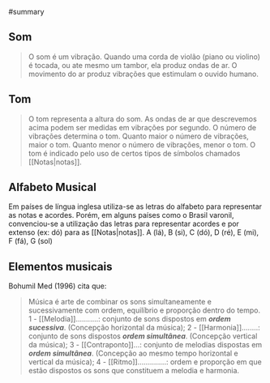 #summary
## Som
>O som é um vibração. Quando uma corda de violão (piano ou violino) é tocada, ou ate mesmo um tambor, ela produz ondas de ar. O movimento do ar produz vibrações que estimulam o ouvido humano.
## Tom
>O tom representa a altura do som. As ondas de ar que descrevemos acima podem ser medidas em vibrações por segundo. O número de vibrações determina o tom. Quanto maior o número de vibrações, maior o tom. Quanto menor o número de vibrações, menor o tom. O tom é indicado pelo uso de certos tipos de símbolos chamados [[Notas|notas]].
## Alfabeto Musical
Em países de língua inglesa utiliza-se as letras do alfabeto para representar as notas e acordes. Porém, em alguns países como o Brasil varonil, convenciou-se a utilização das letras para representar acordes e por extenso (ex: dó) para as [[Notas|notas]].
A (lá), B (si), C (dó), D (ré), E (mi), F (fá), G (sol) 

## Elementos musicais
Bohumil Med (1996) cita que:
> Música é arte de combinar os sons simultaneamente e sucessivamente com ordem, equilíbrio e proporção dentro do tempo.
 1 - [[Melodia]]...........: conjunto de sons dispostos em ***ordem sucessiva***. (Concepção horizontal da música);
 2 - [[Harmonia]]........: conjunto de sons dispostos ***ordem simultânea***. (Concepção vertical da música);
 3 - [[Contraponto]]...: conjunto de melodias dispostas em ***ordem simultânea***. (Concepção ao mesmo tempo horizontal e vertical da música);
 4 - [[Ritmo]]..............: ordem e proporção em que estão dispostos os sons que constituem a melodia e harmonia.
